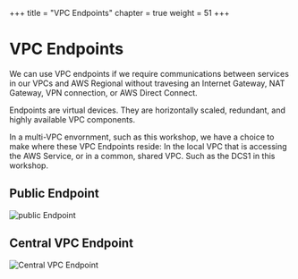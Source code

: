 +++
title = "VPC Endpoints"
chapter = true
weight = 51
+++

# VPC Endpoints

We can use VPC endpoints if we require communications between services in our VPCs and AWS Regional without travesing an Internet Gateway, NAT Gateway, VPN connection, or AWS Direct Connect.

Endpoints are virtual devices. They are horizontally scaled, redundant, and highly available VPC components.

In a multi-VPC envornment, such as this workshop, we have a choice to make where these VPC Endpoints reside: In the local VPC that is accessing the AWS Service, or in a common, shared VPC. Such as the DCS1 in this workshop.

## Public Endpoint

![public Endpoint](../images/kms-noendpoint.png)

## Central VPC Endpoint

![Central VPC Endpoint](../images/kms-endpoint.png)
